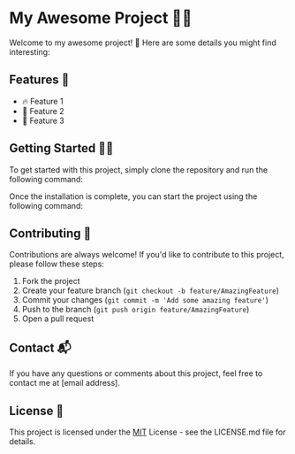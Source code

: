 # My Awesome Project 👨‍💻

Welcome to my awesome project! 🎉 Here are some details you might find interesting:

## Features 🚀

- 🔥 Feature 1
- 🌟 Feature 2
- 🎨 Feature 3

## Getting Started 🏃‍♂️

To get started with this project, simply clone the repository and run the following command:


Once the installation is complete, you can start the project using the following command:


## Contributing 🤝

Contributions are always welcome! If you'd like to contribute to this project, please follow these steps:

1. Fork the project
2. Create your feature branch (`git checkout -b feature/AmazingFeature`)
3. Commit your changes (`git commit -m 'Add some amazing feature'`)
4. Push to the branch (`git push origin feature/AmazingFeature`)
5. Open a pull request

## Contact 📬

If you have any questions or comments about this project, feel free to contact me at [email address].

## License 📝

This project is licensed under the [MIT](https://opensource.org/licenses/MIT) License - see the LICENSE.md file for details.
